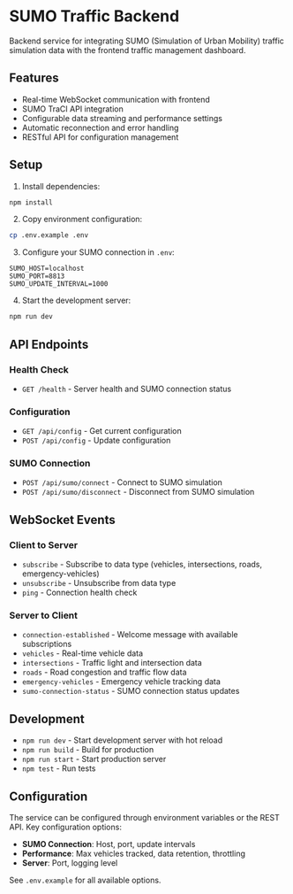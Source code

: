 # SUMO Traffic Backend

Backend service for integrating SUMO (Simulation of Urban Mobility) traffic simulation data with the frontend traffic management dashboard.

## Features

- Real-time WebSocket communication with frontend
- SUMO TraCI API integration
- Configurable data streaming and performance settings
- Automatic reconnection and error handling
- RESTful API for configuration management

## Setup

1. Install dependencies:
```bash
npm install
```

2. Copy environment configuration:
```bash
cp .env.example .env
```

3. Configure your SUMO connection in `.env`:
```env
SUMO_HOST=localhost
SUMO_PORT=8813
SUMO_UPDATE_INTERVAL=1000
```

4. Start the development server:
```bash
npm run dev
```

## API Endpoints

### Health Check
- `GET /health` - Server health and SUMO connection status

### Configuration
- `GET /api/config` - Get current configuration
- `POST /api/config` - Update configuration

### SUMO Connection
- `POST /api/sumo/connect` - Connect to SUMO simulation
- `POST /api/sumo/disconnect` - Disconnect from SUMO simulation

## WebSocket Events

### Client to Server
- `subscribe` - Subscribe to data type (vehicles, intersections, roads, emergency-vehicles)
- `unsubscribe` - Unsubscribe from data type
- `ping` - Connection health check

### Server to Client
- `connection-established` - Welcome message with available subscriptions
- `vehicles` - Real-time vehicle data
- `intersections` - Traffic light and intersection data
- `roads` - Road congestion and traffic flow data
- `emergency-vehicles` - Emergency vehicle tracking data
- `sumo-connection-status` - SUMO connection status updates

## Development

- `npm run dev` - Start development server with hot reload
- `npm run build` - Build for production
- `npm run start` - Start production server
- `npm test` - Run tests

## Configuration

The service can be configured through environment variables or the REST API. Key configuration options:

- **SUMO Connection**: Host, port, update intervals
- **Performance**: Max vehicles tracked, data retention, throttling
- **Server**: Port, logging level

See `.env.example` for all available options.